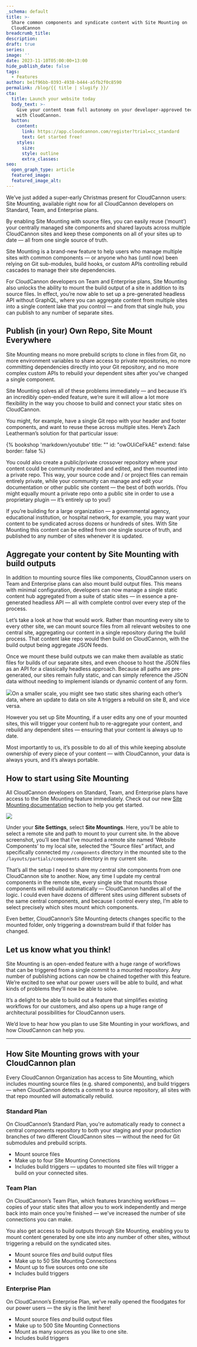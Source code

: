 ```yaml
---
_schema: default
title: >-
  Share common components and syndicate content with Site Mounting on
  CloudCannon
breadcrumb_title:
description:
draft: true
series:
image: ''
date: 2023-11-10T05:00:00+13:00
hide_publish_date: false
tags:
  - Features
author: be1f96bb-0393-4938-b444-a5fb2f0c8590
permalink: /blog/{{ title | slugify }}/
cta:
  title: Launch your website today
  body_text: >-
    Give your content team full autonomy on your developer-approved tech stack
    with CloudCannon.
  button:
    content:
      link: https://app.cloudcannon.com/register?trial=cc_standard
      text: Get started free!
    styles:
      size:
      style: outline
      extra_classes:
seo:
  open_graph_type: article
  featured_image:
  featured_image_alt:
---
```

We’ve just added a super-early Christmas present for CloudCannon users: Site Mounting, available right now for all CloudCannon developers on Standard, Team, and Enterprise plans.

By enabling Site Mounting with source files, you can easily reuse (’mount’) your centrally managed site components and shared layouts across multiple CloudCannon sites and keep these components on all of your sites up to date — all from one single source of truth.

Site Mounting is a brand-new feature to help users who manage multiple sites with common components — or anyone who has (until now) been relying on Git sub-modules, build hooks, or custom APIs controlling rebuild cascades to manage their site dependencies.

For CloudCannon developers on Team and Enterprise plans, Site Mounting also unlocks the ability to mount the build output of a site in addition to its source files. In effect, you’re now able to set up a pre-generated headless API without GraphQL, where you can aggregate content from multiple sites into a single content lake that *you* control — and from that single hub, you can publish to any number of separate sites.

## Publish (in your) Own Repo, Site Mount Everywhere

Site Mounting means no more prebuild scripts to clone in files from Git, no more environment variables to share access to private repositories, no more committing dependencies directly into your Git repository, and no more complex custom APIs to rebuild your dependent sites after you’ve changed a single component.

Site Mounting solves all of these problems immediately — and because it’s an incredibly open-ended feature, we’re sure it will allow a lot more flexibility in the way you choose to build and connect your static sites on CloudCannon.

You might, for example, have a single Git repo with your header and footer components, and want to reuse these across multiple sites. Here’s Zach Leatherman’s solution for that particular issue:

{% bookshop 'markdown/youtube' title: "" id: "owOUiCeFkAE" extend: false border: false %}

You could also create a public/private crossover repository where your content could be community moderated and edited, and then mounted into a private repo. This way, your source code and / or project files can remain entirely private, while your community can manage and edit your documentation or other public site content — the best of both worlds. (You might equally mount a private repo onto a public site in order to use a proprietary plugin — it’s entirely up to you!)

If you’re building for a large organization — a governmental agency, educational institution, or hospital network, for example, you may want your content to be syndicated across dozens or hundreds of sites. With Site Mounting this content can be edited from one single source of truth, and published to any number of sites whenever it is updated.

## Aggregate your content by Site Mounting with build outputs

In addition to mounting source files like components, CloudCannon users on Team and Enterprise plans can also mount build output files. This means with minimal configuration, developers can now manage a single static content hub aggregated from a suite of static sites — in essence a pre-generated headless API — all with complete control over every step of the process.

Let’s take a look at how that would work. Rather than mounting every site to every other site, we can mount source files from all relevant websites to one central site, aggregating our content in a single repository during the build process. That content lake repo would then build on CloudCannon, with the build output being aggregate JSON feeds.

Once we mount these build outputs we can make them available as static files for builds of our separate sites, and even choose to host the JSON files as an API for a classically headless approach. Because all paths are pre-generated, our sites remain fully static, and can simply reference the JSON data without needing to implement islands or dynamic content of any form.

![](https://cc-dam.imgix.net/IMG_4183.jpg)On a smaller scale, you might see two static sites sharing each other’s data, where an update to data on site A triggers a rebuild on site B, and vice versa.

However you set up Site Mounting, if a user edits any one of your mounted sites, this will trigger your content hub to re-aggregate your content, and rebuild any dependent sites — ensuring that your content is always up to date.

Most importantly to us, it’s possible to do all of this while keeping absolute ownership of every piece of your content — with CloudCannon, your data is always yours, and it’s always portable.

## How to start using **Site Mounting**

All CloudCannon developers on Standard, Team, and Enterprise plans have access to the Site Mounting feature immediately. Check out our new <a target="_blank" rel="noopener" href="https://cloudcannon.com/documentation/articles/site-mounting/">Site Mounting documentation</a> section to help you get started.

![](https://cc-dam.imgix.net/documentation/images/site-mounting/2023-Q4/CloudCannon-Documentation-Add-Site-Mounting.png)

Under your **Site Settings**, select **Site Mountings**. Here, you’ll be able to select a remote site and path to mount to your current site. In the above screenshot, you’ll see that I’ve mounted a remote site named ‘Website Components’ to my local site, selected the “Source files” artifact, and specifically connected my `/components` directory in the mounted site to the `/layouts/partials/components` directory in my current site.

That’s all the setup I need to share my central site components from one CloudCannon site to another. Now, any time I update my central components in the remote site, every single site that mounts those components will rebuild automatically — CloudCannon handles all of the logic. I could even have dozens of different sites using different subsets of the same central components, and because I control every step, I’m able to select precisely which sites mount which components.

Even better, CloudCannon’s Site Mounting detects changes specific to the mounted folder, only triggering a downstream build if that folder has changed.

## Let us know what you think!

Site Mounting is an open-ended feature with a huge range of workflows that can be triggered from a single commit to a mounted repository. Any number of publishing actions can now be chained together with this feature. We’re excited to see what our power users will be able to build, and what kinds of problems they’ll now be able to solve.

It’s a delight to be able to build out a feature that simplifies existing workflows for our customers, and also opens up a huge range of architectural possibilities for CloudCannon users.

We’d love to hear how you plan to use Site Mounting in your workflows, and how CloudCannon can help you.

---

## How Site Mounting grows with your CloudCannon plan

Every CloudCannon Organization has access to Site Mounting, which includes mounting source files (e.g. shared components), and build triggers — when CloudCannon detects a commit to a source repository, all sites with that repo mounted will automatically rebuild.

### Standard Plan

On CloudCannon’s Standard Plan, you're automatically ready to connect a central components repository to both your staging and your production branches of two different CloudCannon sites — without the need for Git submodules and prebuild scripts.

* Mount source files
* Make up to four Site Mounting Connections
* Includes build triggers — updates to mounted site files will trigger a build on your connected sites.&nbsp;

### Team Plan

On CloudCannon’s Team Plan, which features branching workflows — copies of your static sites that allow you to work independently and merge back into main once you’re finished — we've increased the number of site connections you can make.

You also get access to build outputs through Site Mounting, enabling you to mount content generated by one site into any number of other sites, without triggering a rebuild on the syndicated sites.&nbsp;

* Mount source files *and* build output files
* ​​​Make up to 50 Site Mounting Connections
* Mount up to five sources onto one site
* Includes build triggers

### Enterprise Plan

On CloudCannon’s Enterprise Plan, we’ve really opened the floodgates for our power users — the sky is the limit here!

* Mount source files *and* build output files
* ​​​Make up to 500 Site Mounting Connections
* Mount as many sources as you like to one site.
* Includes build triggers

<!-- notionvc: 7937cf17-ecc8-4be6-a893-fbb3830dcbb6 -->